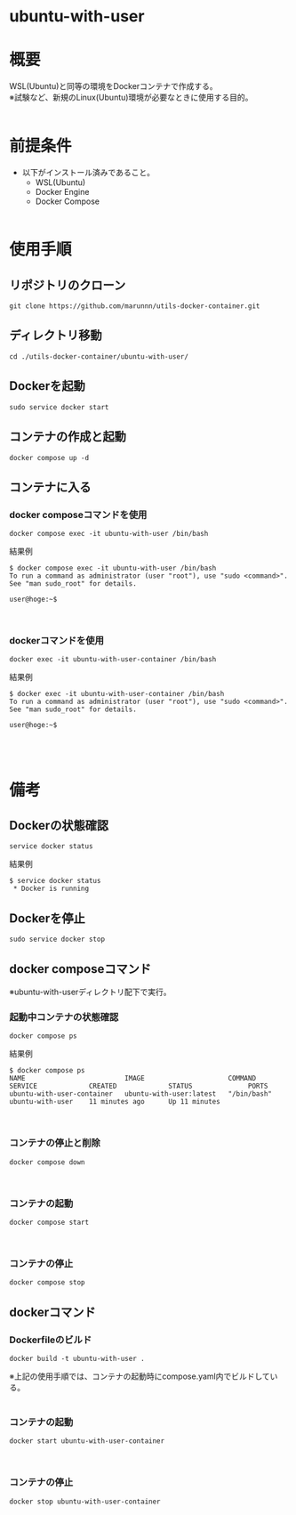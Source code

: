 # **ubuntu-with-user**
# 概要
WSL(Ubuntu)と同等の環境をDockerコンテナで作成する。  
※試験など、新規のLinux(Ubuntu)環境が必要なときに使用する目的。
<br><br>

# 前提条件
- 以下がインストール済みであること。
    - WSL(Ubuntu)
    - Docker Engine
    - Docker Compose
<br><br>

# 使用手順
## リポジトリのクローン
```console
git clone https://github.com/marunnn/utils-docker-container.git
```
## ディレクトリ移動
```console
cd ./utils-docker-container/ubuntu-with-user/
```
## Dockerを起動
```console
sudo service docker start
```
## コンテナの作成と起動
```console
docker compose up -d
```
## コンテナに入る
### docker composeコマンドを使用
```console
docker compose exec -it ubuntu-with-user /bin/bash
```
結果例
```console
$ docker compose exec -it ubuntu-with-user /bin/bash
To run a command as administrator (user "root"), use "sudo <command>".
See "man sudo_root" for details.

user@hoge:~$
```
<br>

### dockerコマンドを使用
```console
docker exec -it ubuntu-with-user-container /bin/bash
```
結果例
```console
$ docker exec -it ubuntu-with-user-container /bin/bash
To run a command as administrator (user "root"), use "sudo <command>".
See "man sudo_root" for details.

user@hoge:~$
```
<br><br>

# 備考
## Dockerの状態確認
```console
service docker status
```
結果例
```console
$ service docker status
 * Docker is running
```
## Dockerを停止
```console
sudo service docker stop
```
## docker composeコマンド
※ubuntu-with-userディレクトリ配下で実行。
### 起動中コンテナの状態確認  
```console
docker compose ps
```
結果例
```console
$ docker compose ps
NAME                         IMAGE                     COMMAND             SERVICE             CREATED             STATUS              PORTS
ubuntu-with-user-container   ubuntu-with-user:latest   "/bin/bash"         ubuntu-with-user    11 minutes ago      Up 11 minutes
```
<br>

### コンテナの停止と削除  
```console
docker compose down
```
<br>

### コンテナの起動
```console
docker compose start
```
<br>

### コンテナの停止
```console
docker compose stop
```
## dockerコマンド
### Dockerfileのビルド
```console
docker build -t ubuntu-with-user .
```
※上記の使用手順では、コンテナの起動時にcompose.yaml内でビルドしている。  
<br>

### コンテナの起動
```console
docker start ubuntu-with-user-container
```
<br>

### コンテナの停止
```console
docker stop ubuntu-with-user-container
```
